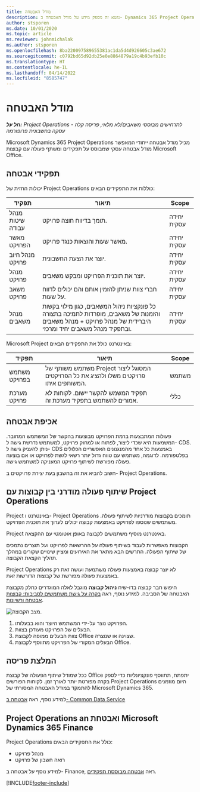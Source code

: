 ```yaml
---
title: מודל האבטחה
description: נושא זה מספק מידע על מודל האבטחה ב- Dynamics 365 Project Operations.
author: stsporen
ms.date: 10/01/2020
ms.topic: article
ms.reviewer: johnmichalak
ms.author: stsporen
ms.openlocfilehash: 8ba220097589655381ac1da5d4d926605c3ae672
ms.sourcegitcommit: c0792bd65d92db25e0e8864879a19c4b93efb10c
ms.translationtype: HT
ms.contentlocale: he-IL
ms.lasthandoff: 04/14/2022
ms.locfileid: "8585747"
---
```

# <a name="security-model"></a>מודל האבטחה

_**חל על:** Project Operations לתרחישים מבוססי משאבים/לא מלאי, פריסה קלה - עסקה בחשבונית פרופורמה_



Microsoft Dynamics 365 Project Operations מכיל מודל אבטחה ייחודי המאפשר מודל אבטחה עסקי שמבוסס על תפקידים ומשתף פעולה עם קבוצות Microsoft Office. 


## <a name="security-roles"></a>תפקידי אבטחה
יכולות החזית של Project Operations כוללות את התפקידים הבאים:

| תפקיד                          | תיאור                                                                                                                                                                 | Scope |
|-------------------------------|-----------------------------------------------------------------------------------------------------------------------------------------------------------------------------|------|
| מנהל שיטות עבודה              | תומך בדיווח חוצה פרויקט.                                                                                                            | יחידה עסקית              |
| מאשר הפרויקט              | מאשר שעות והוצאות כנגד פרויקט.                                                                                                                              | יחידה עסקית |
| מנהל חיוב פרויקט | יוצר את הצעת החשבונית.                                                                                                                                                 | יחידה עסקית |
| מנהל פרויקט               | יוצר את תוכנית הפרויקט ומבקש משאבים.                                                                                                                              | יחידה עסקית |
| משאב פרויקט              | חברי צוות שניתן להזמין אותם והם יכולים לדווח על שעות.                                                                                                          | יחידה עסקית|
| מנהל משאבים              | כל פונקציות ניהול המשאבים, כגון מילוי בקשות והזמנות של משאבים, מופרדות לתמיכה בתצורה היברידית של מנהל פרויקט + מנהל משאבים ובתפקיד מנהל משאבים יחיד ומרכזי. | יחידה עסקית |


Microsoft Project באינטרנט כולל את התפקידים הבאים:

| תפקיד           | תיאור                                                                                                        | Scope  |
|----------------|--------------------------------------------------------------------------------------------------------------------|--------|
| משתמש בפרויקט   | משתמש משותף של Project המסוגל ליצור פרויקטים משלו ולהציג את כל הפרויקטים המשותפים איתו. | משתמש   |
| מערכת פרויקט | תפקיד המשמש להקשר יישום. לקוחות לא אמורים להשתמש בתפקיד מערכת זה.                                    | כללי |

## <a name="security-enforcement"></a>אכיפת אבטחה
פעולות המתבצעות ברמת הפרויקט מבוצעות בהקשר של המשתמש המחובר. המשמעות היא שכדי ליצור, לפתוח או למחוק פרויקט, למשתמש נדרשת גישה ל- CDS. ניתן להעניק גישה ל- CDS באמצעות כל אחד מהמנגנונים האפשריים הכלולים בפלטפורמה. לדוגמה, משתמש עם טווח גדול יותר רשאי לגשת לפרויקט או אם בוצעה פעולה מפורשת לשיתוף פרויקט המעניקה למשתמש גישה.

חשוב להביא את זה בחשבון בעת יצירת פרויקטים ב- Project Operations.

## <a name="modern-group-collaboration-with-project-operations"></a>שיתוף פעולה מודרני בין קבוצות עם Project Operations
Project באינטרנט ו- Project Operations תומכים בקבוצות מודרניות לשיתוף פעולה. משתמשים שנוספו לפרויקט באמצעות קבוצה יכולים לערוך את תוכנית הפרויקט.

Project באינטרנט מוסיף משתמשים לקבוצה באופן אוטומטי עם ההקצאה.

הקבוצות מאפשרות לעבוד בשיתוף פעולה על ההרשאות לפרויקט ועל תוצרים נתמכים של שיתוף הפעולה. התרשים הבא מתאר את האירועים ומציין שינויים שקורים במהלך תהליך הקצאת הקבוצה.

Project Operations לא יוצר קבוצה באמצעות פעולה משתמעת ועושה זאת רק באמצעות פעולה מפורשת של קבוצות הדורשות זאת.

חיפוש חבר קבוצה בדו-שיח **ניהול קבוצה** מוגבל לאלה המוגדרים כחלק מקבוצת האבטחה של הסביבה. למידע נוסף, ראה [בקרה על גישת משתמשים לסביבות: קבוצות אבטחה ורשיונות](/power-platform/admin/control-user-access).

![מצב הקבוצה.](./media/groupsmode.png)

1. הפרויקט נוצר על-ידי המשתמש היוצר והוא בבעלותו.
2. הבעלים של הפרויקט מעודכן בצוות.
3. צוות הבעלים ממופה לקבוצת Office שצוינה או שנוצרה.
4. הבעלים המקורי של הפרויקט מתווסף לקבוצת Office.

## <a name="deployment-recommendation"></a>המלצת פריסה
ככל שמודל שיתוף הפעולה של קבוצת Office יתפתח, תתווסף פונקציונליות כדי לספק בקרה מפורטת יותר לאורך זמן. לקוחות הפורשים Project Operations היום מוזמנים להתמקד במודל האבטחה המסורתי של Microsoft Dynamics 365.

למידע נוסף, ראה [אבטחה ב- Common Data Service](/power-platform/admin/wp-security)

## <a name="project-operations-and-microsoft-dynamics-365-finance-security"></a>Project Operations an ואבטחת Microsoft Dynamics 365 Finance
Project Operations כולל את התפקידים הבאים:

- מנהל פרויקט
- רואה חשבון של פרויקט

למידע נוסף על אבטחה ב- Finance, ראה [אבטחה מבוססת תפקידים](/dynamics365/fin-ops-core/dev-itpro/sysadmin/role-based-security).




[!INCLUDE[footer-include](../includes/footer-banner.md)]
